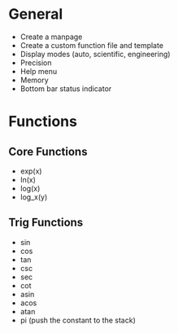 # General
- Create a manpage
- Create a custom function file and template
- Display modes (auto, scientific, engineering)
- Precision
- Help menu
- Memory
- Bottom bar status indicator

# Functions
## Core Functions

- exp(x)
- ln(x)
- log(x)
- log\_x(y)

## Trig Functions

- sin
- cos
- tan
- csc
- sec
- cot
- asin
- acos
- atan
- pi (push the constant to the stack)
